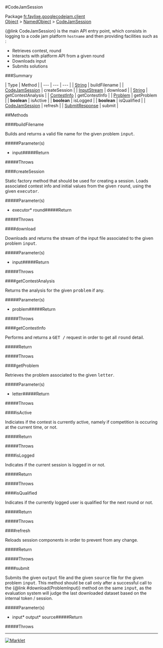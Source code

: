 #CodeJamSession

Package [fr.faylixe.googlecodejam.client](README.md)<br>
[Object](../../../java/langObject.md) > [NamedObject](/commonNamedObject.md) > [CodeJamSession](CodeJamSession.md)

{@link CodeJamSession} is the main API entry point, which consists
 in logging to a code jam platform ``hostname`` and then providing
 facilities such as :
 <br>
 * Retrieves contest, round
 * Interacts with platform API from a given round
 * Downloads input
 * Submits solutions

###Summary


| Type | Method |
| --- | --- | --- |
| [String](../../../java/langString.md) | buildFilename |
| [CodeJamSession](CodeJamSession.md) | createSession |
| [InputStream](../../../java/ioInputStream.md) | download |
| [String](../../../java/langString.md) | getContestAnalysis |
| [ContestInfo](/webserviceContestInfo.md) | getContestInfo |
| [Problem](/webserviceProblem.md) | getProblem |
| **boolean** | isActive |
| **boolean** | isLogged |
| **boolean** | isQualified |
| [CodeJamSession](CodeJamSession.md) | refresh |
| [SubmitResponse](/webserviceSubmitResponse.md) | submit |

##Methods

####buildFilename


<p>Builds and returns a valid file name
 for the given problem <tt>input</tt>.</p>
#####Parameter(s)


* input#####Return


#####Throws


####createSession


<p>Static factory method that should be used for creating a session.
 Loads associated contest info and initial values from the given
 <tt>round</tt>, using the given <tt>executor</tt>.</p>
#####Parameter(s)


* executor* round#####Return


#####Throws


####download


<p>Downloads and returns the stream of the
 input file associated to the given problem
 <tt>input</tt>.</p>
#####Parameter(s)


* input#####Return


#####Throws


####getContestAnalysis


<p>Returns the analysis for the given
 <tt>problem</tt> if any.</p>
#####Parameter(s)


* problem#####Return


#####Throws


####getContestInfo


<p>Performs and returns a <tt>GET /</tt> request
 in order to get all <tt>round</tt> detail.</p>#####Return


#####Throws


####getProblem


<p>Retrieves the problem associated
 to the given <tt>letter</tt>.</p>
#####Parameter(s)


* letter#####Return


#####Throws


####isActive


<p>Indiciates if the contest is currently active,
 namely if competition is occuring at the current
 time, or not.</p>#####Return


#####Throws


####isLogged


<p>Indicates if the current session is logged in or not.</p>#####Return


#####Throws


####isQualified


<p>Indicates if the currently logged user is qualified
 for the next round or not.</p>#####Return


#####Throws


####refresh


<p>Reloads session components in order to prevent from any change.</p>#####Return


#####Throws


####submit


<p>Submits the given <tt>output</tt> file and the
 given <tt>source</tt> file for the given problem
 <tt>input</tt>. This method should be call only
 after a successful call to the {@link #download(ProblemInput)}
 method on the same <tt>input</tt>, as the evaluation
 system will judge the last downloaded dataset
 based on the internal token / session.</p>
#####Parameter(s)


* input* output* source#####Return


#####Throws


---
[![Marklet](https://img.shields.io/badge/Generated%20by-Marklet-green.svg)](https://github.com/Faylixe/marklet)
